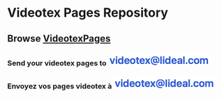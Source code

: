 # Videotex Pages Repository
 
## Browse [VideotexPages](https://github.com/XReyRobert/VideotexPagesRepository/tree/master/PagesVideotex)

### Send your videotex pages to <img src="https://github.com/XReyRobert/VideotexPagesRepository/blob/master/ressources/email.png?raw=true">
### Envoyez vos pages videotex à <img src="https://github.com/XReyRobert/VideotexPagesRepository/blob/master/ressources/email.png?raw=true">

